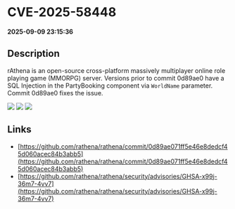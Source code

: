 # CVE-2025-58448

**2025-09-09 23:15:36**

## Description
rAthena is an open-source cross-platform massively multiplayer online role playing game (MMORPG) server. Versions prior to commit 0d89ae0 have a SQL Injection in the PartyBooking component via `WorldName` parameter. Commit 0d89ae0 fixes the issue.

![](https://img.shields.io/static/v1?label=Score&message=9.1&color=red)
![](https://img.shields.io/static/v1?label=Severity&message=CRITICAL&color=red)
![](https://img.shields.io/static/v1?label=CWE&message=SQL&color=green)

## Links
- [https://github.com/rathena/rathena/commit/0d89ae071ff5e46e8dedcf45d060acec84b3abb5](https://github.com/rathena/rathena/commit/0d89ae071ff5e46e8dedcf45d060acec84b3abb5)
- [https://github.com/rathena/rathena/security/advisories/GHSA-x99j-36m7-4vv7](https://github.com/rathena/rathena/security/advisories/GHSA-x99j-36m7-4vv7)
